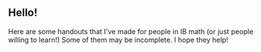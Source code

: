## Hello!
Here are some handouts that I've made for people in IB math (or just people willing to learn!) Some of them may be incomplete.
I hope they help!

